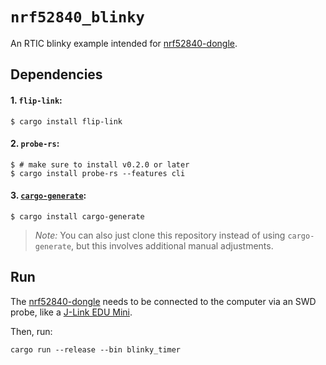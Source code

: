 # `nrf52840_blinky`

An RTIC blinky example intended for [nrf52840-dongle].

[nrf52840-dongle]: https://www.nordicsemi.com/Products/Development-hardware/nrf52840-dongle

## Dependencies

#### 1. `flip-link`:

```console
$ cargo install flip-link
```

#### 2. `probe-rs`:

``` console
$ # make sure to install v0.2.0 or later
$ cargo install probe-rs --features cli
```

#### 3. [`cargo-generate`]:

``` console
$ cargo install cargo-generate
```

[`cargo-generate`]: https://crates.io/crates/cargo-generate

> *Note:* You can also just clone this repository instead of using `cargo-generate`, but this involves additional manual adjustments.



## Run

The [nrf52840-dongle] needs to be connected to the computer via an SWD probe, like a [J-Link EDU Mini].

Then, run:

```
cargo run --release --bin blinky_timer
```

[J-Link EDU Mini]: https://www.segger.com/products/debug-probes/j-link/models/j-link-edu-mini/
